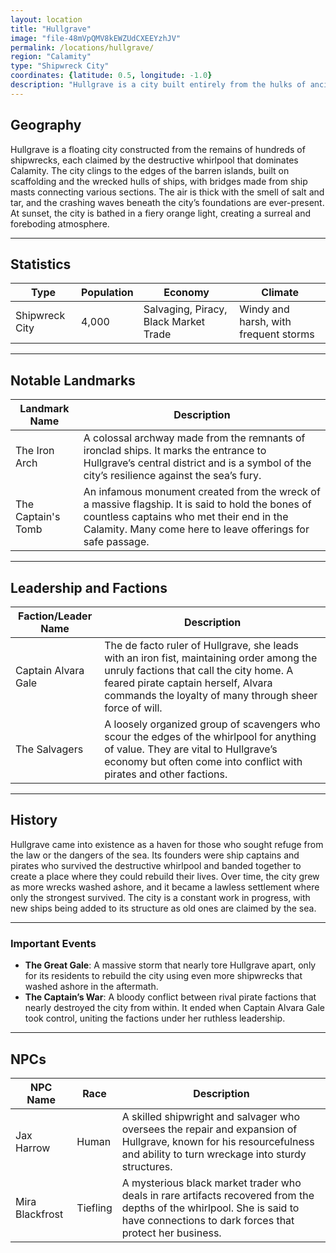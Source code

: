 ```yaml
---
layout: location
title: "Hullgrave"
image: "file-48mVpQMV8kEWZUdCXEEYzhJV"
permalink: /locations/hullgrave/
region: "Calamity"
type: "Shipwreck City"
coordinates: {latitude: 0.5, longitude: -1.0}
description: "Hullgrave is a city built entirely from the hulks of ancient ships, remnants of vessels claimed by the powerful whirlpool at the center of the world. Its architecture is a patchwork of timber, iron, and tattered sails, giving it an eerie yet impressive appearance. This dangerous and lawless settlement sits at the edge of the Calamity."
---
```


## Geography

Hullgrave is a floating city constructed from the remains of hundreds of shipwrecks, each claimed by the destructive whirlpool that dominates Calamity. The city clings to the edges of the barren islands, built on scaffolding and the wrecked hulls of ships, with bridges made from ship masts connecting various sections. The air is thick with the smell of salt and tar, and the crashing waves beneath the city’s foundations are ever-present. At sunset, the city is bathed in a fiery orange light, creating a surreal and foreboding atmosphere.

---

## Statistics

| Type               | Population | Economy                     | Climate                     |
|--------------------|------------|-----------------------------|-----------------------------|
| Shipwreck City      | 4,000      | Salvaging, Piracy, Black Market Trade | Windy and harsh, with frequent storms |

---

## Notable Landmarks

| Landmark Name          | Description                                                                                     |
|------------------------|-------------------------------------------------------------------------------------------------|
| The Iron Arch           | A colossal archway made from the remnants of ironclad ships. It marks the entrance to Hullgrave’s central district and is a symbol of the city’s resilience against the sea’s fury. |
| The Captain's Tomb      | An infamous monument created from the wreck of a massive flagship. It is said to hold the bones of countless captains who met their end in the Calamity. Many come here to leave offerings for safe passage. |

---

## Leadership and Factions

| Faction/Leader Name       | Description                                                                                     |
|---------------------------|-------------------------------------------------------------------------------------------------|
| Captain Alvara Gale        | The de facto ruler of Hullgrave, she leads with an iron fist, maintaining order among the unruly factions that call the city home. A feared pirate captain herself, Alvara commands the loyalty of many through sheer force of will. |
| The Salvagers             | A loosely organized group of scavengers who scour the edges of the whirlpool for anything of value. They are vital to Hullgrave’s economy but often come into conflict with pirates and other factions. |

---

## History

Hullgrave came into existence as a haven for those who sought refuge from the law or the dangers of the sea. Its founders were ship captains and pirates who survived the destructive whirlpool and banded together to create a place where they could rebuild their lives. Over time, the city grew as more wrecks washed ashore, and it became a lawless settlement where only the strongest survived. The city is a constant work in progress, with new ships being added to its structure as old ones are claimed by the sea.

---

### Important Events

- **The Great Gale**: A massive storm that nearly tore Hullgrave apart, only for its residents to rebuild the city using even more shipwrecks that washed ashore in the aftermath.
- **The Captain’s War**: A bloody conflict between rival pirate factions that nearly destroyed the city from within. It ended when Captain Alvara Gale took control, uniting the factions under her ruthless leadership.

---

## NPCs

| NPC Name                | Race     | Description                                           |
|-------------------------|----------|-------------------------------------------------------|
| Jax Harrow              | Human    | A skilled shipwright and salvager who oversees the repair and expansion of Hullgrave, known for his resourcefulness and ability to turn wreckage into sturdy structures. |
| Mira Blackfrost          | Tiefling | A mysterious black market trader who deals in rare artifacts recovered from the depths of the whirlpool. She is said to have connections to dark forces that protect her business. |
